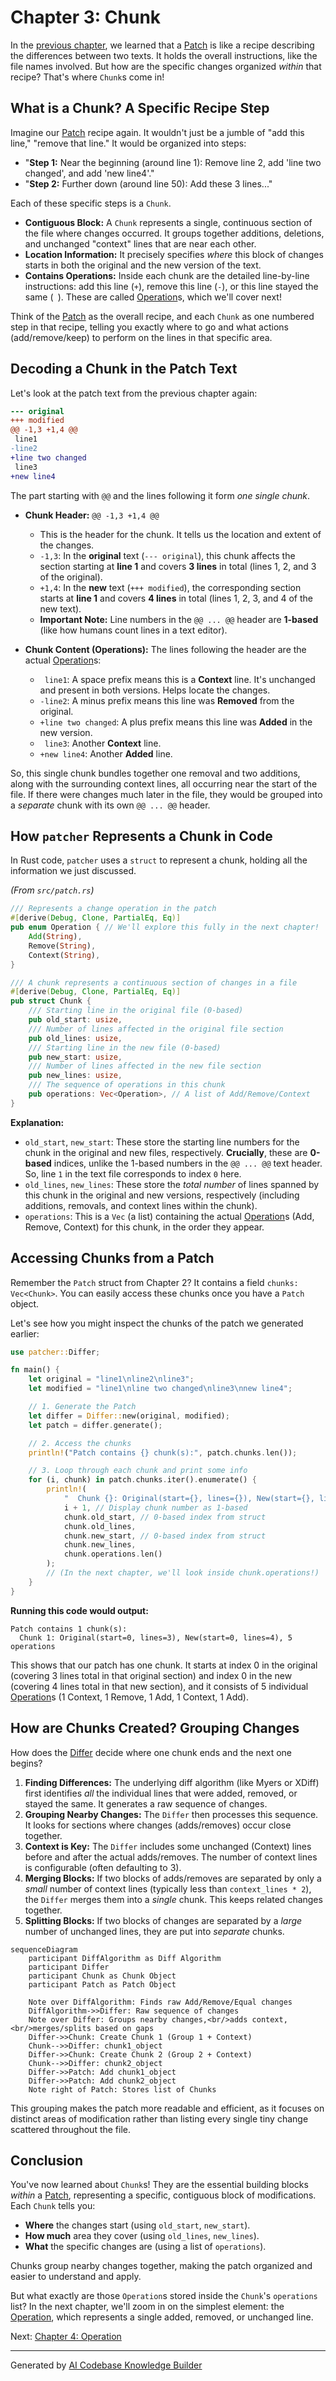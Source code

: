 # Chapter 3: Chunk

In the [previous chapter](02_patch_.md), we learned that a [Patch](02_patch_.md) is like a recipe describing the differences between two texts. It holds the overall instructions, like the file names involved. But how are the specific changes organized *within* that recipe? That's where `Chunk`s come in!

## What is a Chunk? A Specific Recipe Step

Imagine our [Patch](02_patch_.md) recipe again. It wouldn't just be a jumble of "add this line," "remove that line." It would be organized into steps:

*   "**Step 1:** Near the beginning (around line 1): Remove line 2, add 'line two changed', and add 'new line4'."
*   "**Step 2:** Further down (around line 50): Add these 3 lines..."

Each of these specific steps is a `Chunk`.

*   **Contiguous Block:** A `Chunk` represents a single, continuous section of the file where changes occurred. It groups together additions, deletions, and unchanged "context" lines that are near each other.
*   **Location Information:** It precisely specifies *where* this block of changes starts in both the original and the new version of the text.
*   **Contains Operations:** Inside each chunk are the detailed line-by-line instructions: add this line (`+`), remove this line (`-`), or this line stayed the same (` `). These are called [Operation](04_operation_.md)s, which we'll cover next!

Think of the [Patch](02_patch_.md) as the overall recipe, and each `Chunk` as one numbered step in that recipe, telling you exactly where to go and what actions (add/remove/keep) to perform on the lines in that specific area.

## Decoding a Chunk in the Patch Text

Let's look at the patch text from the previous chapter again:

```diff
--- original
+++ modified
@@ -1,3 +1,4 @@
 line1
-line2
+line two changed
 line3
+new line4

```

The part starting with `@@` and the lines following it form *one single chunk*.

*   **Chunk Header:** `@@ -1,3 +1,4 @@`
    *   This is the header for the chunk. It tells us the location and extent of the changes.
    *   `-1,3`: In the **original** text (`--- original`), this chunk affects the section starting at **line 1** and covers **3 lines** in total (lines 1, 2, and 3 of the original).
    *   `+1,4`: In the **new** text (`+++ modified`), the corresponding section starts at **line 1** and covers **4 lines** in total (lines 1, 2, 3, and 4 of the new text).
    *   **Important Note:** Line numbers in the `@@ ... @@` header are **1-based** (like how humans count lines in a text editor).

*   **Chunk Content (Operations):** The lines following the header are the actual [Operation](04_operation_.md)s:
    *   ` line1`: A space prefix means this is a **Context** line. It's unchanged and present in both versions. Helps locate the changes.
    *   `-line2`: A minus prefix means this line was **Removed** from the original.
    *   `+line two changed`: A plus prefix means this line was **Added** in the new version.
    *   ` line3`: Another **Context** line.
    *   `+new line4`: Another **Added** line.

So, this single chunk bundles together one removal and two additions, along with the surrounding context lines, all occurring near the start of the file. If there were changes much later in the file, they would be grouped into a *separate* chunk with its own `@@ ... @@` header.

## How `patcher` Represents a Chunk in Code

In Rust code, `patcher` uses a `struct` to represent a chunk, holding all the information we just discussed.

*(From `src/patch.rs`)*
```rust
/// Represents a change operation in the patch
#[derive(Debug, Clone, PartialEq, Eq)]
pub enum Operation { // We'll explore this fully in the next chapter!
    Add(String),
    Remove(String),
    Context(String),
}

/// A chunk represents a continuous section of changes in a file
#[derive(Debug, Clone, PartialEq, Eq)]
pub struct Chunk {
    /// Starting line in the original file (0-based)
    pub old_start: usize,
    /// Number of lines affected in the original file section
    pub old_lines: usize,
    /// Starting line in the new file (0-based)
    pub new_start: usize,
    /// Number of lines affected in the new file section
    pub new_lines: usize,
    /// The sequence of operations in this chunk
    pub operations: Vec<Operation>, // A list of Add/Remove/Context
}
```

**Explanation:**

*   `old_start`, `new_start`: These store the starting line numbers for the chunk in the original and new files, respectively. **Crucially**, these are **0-based** indices, unlike the 1-based numbers in the `@@ ... @@` text header. So, line `1` in the text file corresponds to index `0` here.
*   `old_lines`, `new_lines`: These store the *total number* of lines spanned by this chunk in the original and new versions, respectively (including additions, removals, and context lines within the chunk).
*   `operations`: This is a `Vec` (a list) containing the actual [Operation](04_operation_.md)s (Add, Remove, Context) for this chunk, in the order they appear.

## Accessing Chunks from a Patch

Remember the `Patch` struct from Chapter 2? It contains a field `chunks: Vec<Chunk>`. You can easily access these chunks once you have a `Patch` object.

Let's see how you might inspect the chunks of the patch we generated earlier:

```rust
use patcher::Differ;

fn main() {
    let original = "line1\nline2\nline3";
    let modified = "line1\nline two changed\nline3\nnew line4";

    // 1. Generate the Patch
    let differ = Differ::new(original, modified);
    let patch = differ.generate();

    // 2. Access the chunks
    println!("Patch contains {} chunk(s):", patch.chunks.len());

    // 3. Loop through each chunk and print some info
    for (i, chunk) in patch.chunks.iter().enumerate() {
        println!(
            "  Chunk {}: Original(start={}, lines={}), New(start={}, lines={}), {} operations",
            i + 1, // Display chunk number as 1-based
            chunk.old_start, // 0-based index from struct
            chunk.old_lines,
            chunk.new_start, // 0-based index from struct
            chunk.new_lines,
            chunk.operations.len()
        );
        // (In the next chapter, we'll look inside chunk.operations!)
    }
}
```

**Running this code would output:**

```
Patch contains 1 chunk(s):
  Chunk 1: Original(start=0, lines=3), New(start=0, lines=4), 5 operations
```

This shows that our patch has one chunk. It starts at index 0 in the original (covering 3 lines total in that original section) and index 0 in the new (covering 4 lines total in that new section), and it consists of 5 individual [Operation](04_operation_.md)s (1 Context, 1 Remove, 1 Add, 1 Context, 1 Add).

## How are Chunks Created? Grouping Changes

How does the [Differ](01_differ_.md) decide where one chunk ends and the next one begins?

1.  **Finding Differences:** The underlying diff algorithm (like Myers or XDiff) first identifies *all* the individual lines that were added, removed, or stayed the same. It generates a raw sequence of changes.
2.  **Grouping Nearby Changes:** The `Differ` then processes this sequence. It looks for sections where changes (adds/removes) occur close together.
3.  **Context is Key:** The `Differ` includes some unchanged (Context) lines before and after the actual adds/removes. The number of context lines is configurable (often defaulting to 3).
4.  **Merging Blocks:** If two blocks of adds/removes are separated by only a *small* number of context lines (typically less than `context_lines * 2`), the `Differ` merges them into a *single* chunk. This keeps related changes together.
5.  **Splitting Blocks:** If two blocks of changes are separated by a *large* number of unchanged lines, they are put into *separate* chunks.

```mermaid
sequenceDiagram
    participant DiffAlgorithm as Diff Algorithm
    participant Differ
    participant Chunk as Chunk Object
    participant Patch as Patch Object

    Note over DiffAlgorithm: Finds raw Add/Remove/Equal changes
    DiffAlgorithm->>Differ: Raw sequence of changes
    Note over Differ: Groups nearby changes,<br/>adds context,<br/>merges/splits based on gaps
    Differ->>Chunk: Create Chunk 1 (Group 1 + Context)
    Chunk-->>Differ: chunk1_object
    Differ->>Chunk: Create Chunk 2 (Group 2 + Context)
    Chunk-->>Differ: chunk2_object
    Differ->>Patch: Add chunk1_object
    Differ->>Patch: Add chunk2_object
    Note right of Patch: Stores list of Chunks
```

This grouping makes the patch more readable and efficient, as it focuses on distinct areas of modification rather than listing every single tiny change scattered throughout the file.

## Conclusion

You've now learned about `Chunk`s! They are the essential building blocks *within* a [Patch](02_patch_.md), representing a specific, contiguous block of modifications. Each `Chunk` tells you:

*   **Where** the changes start (using `old_start`, `new_start`).
*   **How much** area they cover (using `old_lines`, `new_lines`).
*   **What** the specific changes are (using a list of `operations`).

Chunks group nearby changes together, making the patch organized and easier to understand and apply.

But what exactly are those `Operation`s stored inside the `Chunk`'s `operations` list? In the next chapter, we'll zoom in on the simplest element: the [Operation](04_operation_.md), which represents a single added, removed, or unchanged line.

Next: [Chapter 4: Operation](04_operation_.md)

---

Generated by [AI Codebase Knowledge Builder](https://github.com/The-Pocket/Tutorial-Codebase-Knowledge)
